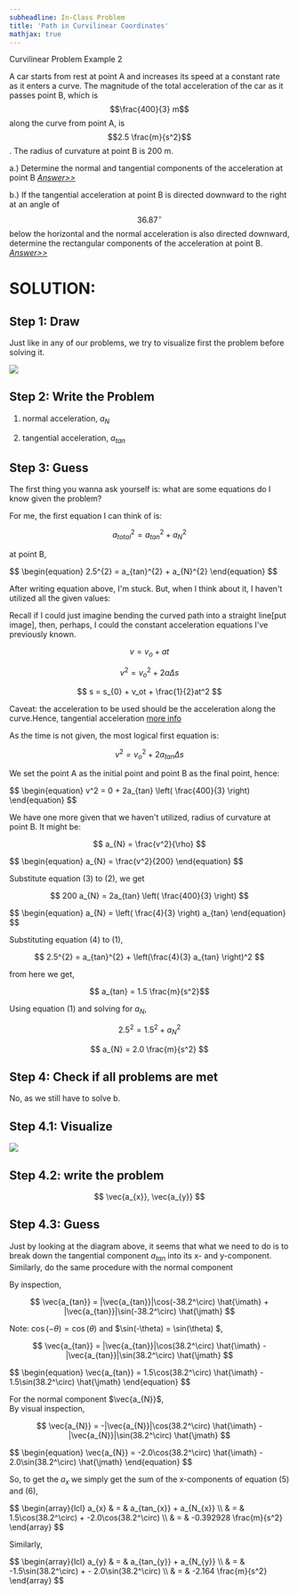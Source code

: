 ```yaml
---
subheadline: In-Class Problem
title: 'Path in Curvilinear Coordinates'
mathjax: true
---
```

Curvilinear Problem Example 2

A car starts from rest at point A and increases its speed at a constant rate as it enters a curve. The magnitude of the total acceleration of the car as it passes point B, which is $$\frac{400}{3}  m$$ along the curve from point A, is $$2.5 \frac{m}{s^2}$$. The radius of curvature at point B is 200 m.

a.) Determine the normal and tangential components of the acceleration at point B [*Answer>>*](#ans1)

b.) If the tangential acceleration at point B is directed downward to the right at an angle of $$36.87^\circ$$ below the horizontal and the normal acceleration is also directed downward, determine the rectangular components of the acceleration at point B. [*Answer>>*](#ans2)

<!--more-->

# SOLUTION:

## Step 1: Draw

Just like in any of our problems, we try to visualize first the problem before solving it.

<img class="center" src="https://docs.google.com/drawings/d/e/2PACX-1vQjMbD73j9_KiMmq7oeWGkKOHhUWTXvCP4fZF1IKf26vEeqDEP0bt6rzIcLKrOW7Do1V7H5vZ6DG71w/pub?w=470&h=275">

## Step 2: Write the Problem

1. normal acceleration, $a_{N}$

2. tangential acceleration, $a_{tan}$

## Step 3: Guess
The first thing you wanna ask yourself is: what are some equations do I know given the problem?

For me, the first equation I can think of is:

$$ a_{total}^{2} = a_{tan}^{2} + a_{N}^{2} $$

at point B,

<div>
$$
   \begin{equation} 
      2.5^{2} = a_{tan}^{2} + a_{N}^{2}
   \end{equation}
$$
</div>

After writing equation above, I'm stuck. But, when I think about it, I haven't utilized all the given values:

Recall if I could just imagine bending the curved path into a straight line[put image], then, perhaps, I could the constant acceleration equations I've previously known.

$$ v = v_{o} + at$$

$$ v^2 = v_{o}^2 + 2a\Delta s $$

$$ s = s_{0} + v_ot + \frac{1}{2}at^2 $$ 

Caveat: the acceleration to be used should be the acceleration along the curve.Hence, tangential acceleration [more info][1]

As the time is not given, the most logical first equation is:

$$ v^2 = v_{o}^2 + 2a_{tan}\Delta s $$

We set the point A as the initial point and point B as the final point, hence:

<div>
$$
   \begin{equation} 
      v^2 = 0 + 2a_{tan} \left( \frac{400}{3} \right)
   \end{equation}
$$
</div>

We have one more given that we haven't utilized, radius of curvature at point B. It might be:

$$ a_{N} = \frac{v^2}{\rho} $$

<div>
$$
   \begin{equation} 
      a_{N} = \frac{v^2}{200}
   \end{equation}
$$
</div>

Substitute equation (3) to (2), we get

$$ 200 a_{N} = 2a_{tan} \left( \frac{400}{3} \right) $$

<div id="ans1">
$$
   \begin{equation} 
      a_{N} = \left( \frac{4}{3} \right) a_{tan} 
   \end{equation}
$$
</div>

Substituting equation (4) to (1),

$$ 2.5^{2} = a_{tan}^{2} + \left(\frac{4}{3} a_{tan} \right)^2 $$

from here we get,

$$ a_{tan} = 1.5 \frac{m}{s^2}$$

Using equation (1) and solving for $a_{N}$,

$$ 2.5^{2} = 1.5^2 + a_{N}^{2} $$

$$ a_{N} = 2.0 \frac{m}{s^2} $$


## Step 4: Check if all problems are met
No, as we still have to solve b.

## Step 4.1: Visualize
<img class="center" src="https://docs.google.com/drawings/d/e/2PACX-1vRk49nMjsdy_rYC6BnaNh92lW-OtRwLCWbN5_PBR561AvDXILSCfgA_nHMQMYAbFxYD9efX3HRbyM9o/pub?w=470&amp;h=275">

## Step 4.2: write the problem
$$ \vec{a_{x}}, \vec{a_{y}} $$

## Step 4.3: Guess
Just by looking at the diagram above, it seems that what we need to do is to break down the tangential component $a_{tan}$ into its x- and y-component. Similarly, do the same procedure with the normal component

By inspection,

$$ \vec{a_{tan}} = |\vec{a_{tan}}|\cos(-38.2^\circ) \hat{\imath} + |\vec{a_{tan}}|\sin(-38.2^\circ) \hat{\jmath} $$ 

Note: $\cos(-\theta) = \cos(\theta)$ and $\sin(-\theta) = \sin(\theta) $, 

$$ \vec{a_{tan}} = |\vec{a_{tan}}|\cos(38.2^\circ) \hat{\imath} - |\vec{a_{tan}}|\sin(38.2^\circ) \hat{\jmath} $$ 

<div>
$$
   \begin{equation} 
      \vec{a_{tan}} = 1.5\cos(38.2^\circ) \hat{\imath} - 1.5\sin(38.2^\circ) \hat{\jmath}
   \end{equation}
$$
</div>


For the normal component $\vec{a_{N}}$,<br  />
By visual inspection,

$$ \vec{a_{N}} = -|\vec{a_{N}}|\cos(38.2^\circ) \hat{\imath} - |\vec{a_{N}}|\sin(38.2^\circ) \hat{\jmath} $$ 

<div>
$$
   \begin{equation} 
      \vec{a_{N}} = -2.0\cos(38.2^\circ) \hat{\imath} - 2.0\sin(38.2^\circ) \hat{\jmath}
   \end{equation}
$$
</div>


So, to get the $a_{x}$ we simply get the sum of the x-components of equation (5) and (6),

<div id="ans2">
$$ 
    \begin{array}{lcl}
        a_{x} & = & a_{tan_{x}} + a_{N_{x}} \\ 
              & = & 1.5\cos(38.2^\circ) + -2.0\cos(38.2^\circ) \\
              & = & -0.392928 \frac{m}{s^2}
    \end{array}
$$
</div>

Similarly,
<div>
$$ 
    \begin{array}{lcl}
        a_{y} & = & a_{tan_{y}} + a_{N_{y}} \\ 
              & = & -1.5\sin(38.2^\circ) + - 2.0\sin(38.2^\circ) \\
              & = & -2.164 \frac{m}{s^2}
    \end{array}
$$
</div>

[1]: http://example.com

